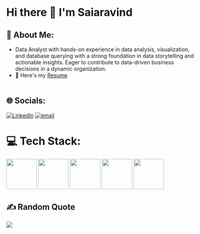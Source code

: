 # Hi there 👋 I'm Saiaravind


## 💫 About Me:
  
   - Data Analyst with hands-on experience in data analysis, visualization, and database querying with a strong foundation in data storytelling and actionable insights. Eager to contribute to data-driven business decisions in a dynamic organization.<br>
- 🔭 Here's my [Resume]("")<br><br>



## 🌐 Socials:
[![LinkedIn](https://img.shields.io/badge/LinkedIn-%230077B5.svg?logo=linkedin&logoColor=white)](https://linkedin.com/in/www.linkedin.com/in/saiaravind-r-984028210) [![email](https://img.shields.io/badge/Email-D14836?logo=gmail&logoColor=white)](mailto:saiaravind1220@gmail.com) 

# 💻 Tech Stack:
<img height="80" width="80" src="https://github.com/user-attachments/assets/ea515a1e-c80b-41d8-9c13-9a84b4f31a85">        <img height="80" width="80" src="https://github.com/user-attachments/assets/4dfdfc19-26e6-4554-b350-8ab23174fb19">        <img height="80" width="80" src="https://github.com/user-attachments/assets/e875aef6-befd-4c6c-b085-0b018cde7d44">        <img height="80" width="80" src="https://github.com/user-attachments/assets/91c2e350-b372-432a-a89e-00eda26cdc63">        <img height="80" width="80" src="https://github.com/user-attachments/assets/f786c18f-1edf-4fb7-8d40-64ce8a1dc00c">  


## ✍️ Random Quote
![](https://quotes-github-readme.vercel.app/api?type=horizontal&theme=dark)

